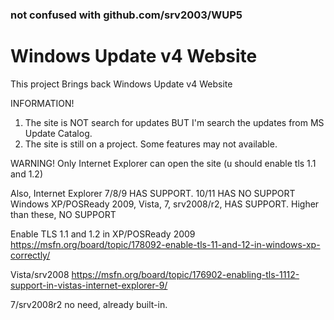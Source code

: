 ### not confused with github.com/srv2003/WUP5

# Windows Update v4 Website

This project Brings back Windows Update v4 Website

INFORMATION!
1. The site is NOT search for updates BUT I'm search the updates from MS Update Catalog.
2. The site is still on a project. Some features may not available.

WARNING!
Only Internet Explorer can open the site (u should enable tls 1.1 and 1.2)

Also, Internet Explorer 7/8/9 HAS SUPPORT. 10/11 HAS NO SUPPORT
Windows XP/POSReady 2009, Vista, 7, srv2008/r2, HAS SUPPORT. Higher than these, NO SUPPORT

Enable TLS 1.1 and 1.2 in XP/POSReady 2009
https://msfn.org/board/topic/178092-enable-tls-11-and-12-in-windows-xp-correctly/

Vista/srv2008
https://msfn.org/board/topic/176902-enabling-tls-1112-support-in-vistas-internet-explorer-9/

7/srv2008r2
no need, already built-in.
